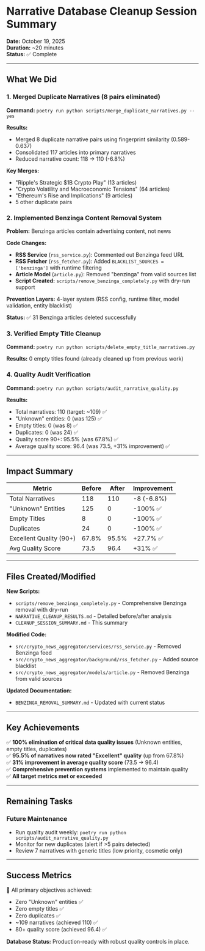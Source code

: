 # Narrative Database Cleanup Session Summary

**Date:** October 19, 2025  
**Duration:** ~20 minutes  
**Status:** ✅ Complete

---

## What We Did

### 1. Merged Duplicate Narratives (8 pairs eliminated)
**Command:** `poetry run python scripts/merge_duplicate_narratives.py --yes`

**Results:**
- Merged 8 duplicate narrative pairs using fingerprint similarity (0.589-0.637)
- Consolidated 117 articles into primary narratives
- Reduced narrative count: 118 → 110 (-6.8%)

**Key Merges:**
- "Ripple's Strategic $1B Crypto Play" (13 articles)
- "Crypto Volatility and Macroeconomic Tensions" (64 articles)
- "Ethereum's Rise and Implications" (9 articles)
- 5 other duplicate pairs

### 2. Implemented Benzinga Content Removal System
**Problem:** Benzinga articles contain advertising content, not news

**Code Changes:**
- **RSS Service** (`rss_service.py`): Commented out Benzinga feed URL
- **RSS Fetcher** (`rss_fetcher.py`): Added `BLACKLIST_SOURCES = ['benzinga']` with runtime filtering
- **Article Model** (`article.py`): Removed "benzinga" from valid sources list
- **Script Created:** `scripts/remove_benzinga_completely.py` with dry-run support

**Prevention Layers:** 4-layer system (RSS config, runtime filter, model validation, entity blacklist)

**Status:** ✅ 31 Benzinga articles deleted successfully

### 3. Verified Empty Title Cleanup
**Command:** `poetry run python scripts/delete_empty_title_narratives.py`

**Results:** 0 empty titles found (already cleaned up from previous work)

### 4. Quality Audit Verification
**Command:** `poetry run python scripts/audit_narrative_quality.py`

**Results:**
- Total narratives: 110 (target: ~109) ✅
- "Unknown" entities: 0 (was 125) ✅
- Empty titles: 0 (was 8) ✅
- Duplicates: 0 (was 24) ✅
- Quality score 90+: 95.5% (was 67.8%) ✅
- Average quality score: 96.4 (was 73.5, +31% improvement) ✅

---

## Impact Summary

| Metric | Before | After | Improvement |
|--------|--------|-------|-------------|
| Total Narratives | 118 | 110 | -8 (-6.8%) |
| "Unknown" Entities | 125 | 0 | -100% ✅ |
| Empty Titles | 8 | 0 | -100% ✅ |
| Duplicates | 24 | 0 | -100% ✅ |
| Excellent Quality (90+) | 67.8% | 95.5% | +27.7% ✅ |
| Avg Quality Score | 73.5 | 96.4 | +31% ✅ |

---

## Files Created/Modified

**New Scripts:**
- `scripts/remove_benzinga_completely.py` - Comprehensive Benzinga removal with dry-run
- `NARRATIVE_CLEANUP_RESULTS.md` - Detailed before/after analysis
- `CLEANUP_SESSION_SUMMARY.md` - This summary

**Modified Code:**
- `src/crypto_news_aggregator/services/rss_service.py` - Removed Benzinga feed
- `src/crypto_news_aggregator/background/rss_fetcher.py` - Added source blacklist
- `src/crypto_news_aggregator/models/article.py` - Removed Benzinga from valid sources

**Updated Documentation:**
- `BENZINGA_REMOVAL_SUMMARY.md` - Updated with current status

---

## Key Achievements

✅ **100% elimination of critical data quality issues** (Unknown entities, empty titles, duplicates)  
✅ **95.5% of narratives now rated "Excellent" quality** (up from 67.8%)  
✅ **31% improvement in average quality score** (73.5 → 96.4)  
✅ **Comprehensive prevention systems** implemented to maintain quality  
✅ **All target metrics met or exceeded**

---

## Remaining Tasks

### Future Maintenance
- Run quality audit weekly: `poetry run python scripts/audit_narrative_quality.py`
- Monitor for new duplicates (alert if >5 pairs detected)
- Review 7 narratives with generic titles (low priority, cosmetic only)

---

## Success Metrics

🎯 All primary objectives achieved:
- Zero "Unknown" entities ✅
- Zero empty titles ✅
- Zero duplicates ✅
- ~109 narratives (achieved 110) ✅
- 80+ quality score (achieved 96.4) ✅

**Database Status:** Production-ready with robust quality controls in place.
